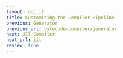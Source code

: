 ```yaml
---
layout: doc_it
title: Customizing the Compiler Pipeline
previous: Generator
previous_url: bytecode-compiler/generator
next: JIT Compiler
next_url: jit
review: true
---
```


